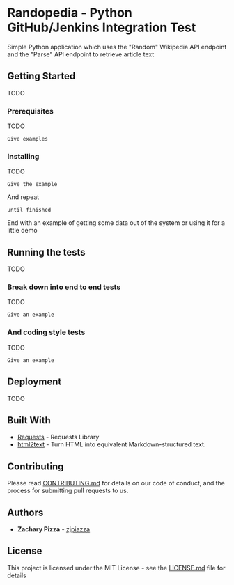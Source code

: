 # Randopedia - Python GitHub/Jenkins Integration Test

Simple Python application which uses the "Random" Wikipedia API endpoint and the "Parse" API endpoint to retrieve article text



## Getting Started

TODO

### Prerequisites

TODO

```
Give examples
```

### Installing

TODO

```
Give the example
```

And repeat

```
until finished
```

End with an example of getting some data out of the system or using it for a little demo

## Running the tests

TODO

### Break down into end to end tests

TODO

```
Give an example
```

### And coding style tests

TODO

```
Give an example
```

## Deployment

TODO

## Built With

* [Requests](https://github.com/psf/requests) - Requests Library
* [html2text](https://github.com/Alir3z4/html2text/) - Turn HTML into equivalent Markdown-structured text.

## Contributing

Please read [CONTRIBUTING.md](https://gist.github.com/PurpleBooth/b24679402957c63ec426) for details on our code of conduct, and the process for submitting pull requests to us.

## Authors

* **Zachary Pizza** - [zjpiazza](https://github.com/zjpiazza)

## License

This project is licensed under the MIT License - see the [LICENSE.md](LICENSE.md) file for details
